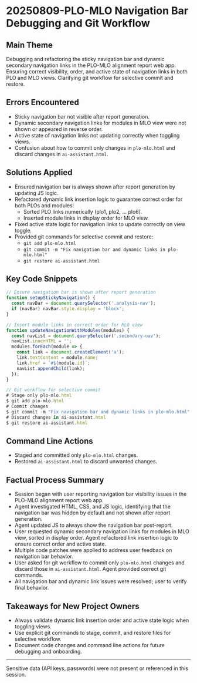 # 20250809-PLO-MLO Navigation Bar Debugging and Git Workflow

## Main Theme
Debugging and refactoring the sticky navigation bar and dynamic secondary navigation links in the PLO-MLO alignment report web app. Ensuring correct visibility, order, and active state of navigation links in both PLO and MLO views. Clarifying git workflow for selective commit and restore.

## Errors Encountered
- Sticky navigation bar not visible after report generation.
- Dynamic secondary navigation links for modules in MLO view were not shown or appeared in reverse order.
- Active state of navigation links not updating correctly when toggling views.
- Confusion about how to commit only changes in `plo-mlo.html` and discard changes in `ai-assistant.html`.

## Solutions Applied
- Ensured navigation bar is always shown after report generation by updating JS logic.
- Refactored dynamic link insertion logic to guarantee correct order for both PLOs and modules:
  - Sorted PLO links numerically (plo1, plo2, ... plo6).
  - Inserted module links in display order for MLO view.
- Fixed active state logic for navigation links to update correctly on view toggle.
- Provided git commands for selective commit and restore:
  - `git add plo-mlo.html`
  - `git commit -m "Fix navigation bar and dynamic links in plo-mlo.html"`
  - `git restore ai-assistant.html`

## Key Code Snippets
```js
// Ensure navigation bar is shown after report generation
function setupStickyNavigation() {
  const navBar = document.querySelector('.analysis-nav');
  if (navBar) navBar.style.display = 'block';
}

// Insert module links in correct order for MLO view
function updateNavigationWithModules(modules) {
  const navList = document.querySelector('.secondary-nav');
  navList.innerHTML = '';
  modules.forEach(module => {
    const link = document.createElement('a');
    link.textContent = module.name;
    link.href = `#${module.id}`;
    navList.appendChild(link);
  });
}

// Git workflow for selective commit
# Stage only plo-mlo.html
$ git add plo-mlo.html
# Commit changes
$ git commit -m "Fix navigation bar and dynamic links in plo-mlo.html"
# Discard changes in ai-assistant.html
$ git restore ai-assistant.html
```

## Command Line Actions
- Staged and committed only `plo-mlo.html` changes.
- Restored `ai-assistant.html` to discard unwanted changes.

## Factual Process Summary
- Session began with user reporting navigation bar visibility issues in the PLO-MLO alignment report web app.
- Agent investigated HTML, CSS, and JS logic, identifying that the navigation bar was hidden by default and not shown after report generation.
- Agent updated JS to always show the navigation bar post-report.
- User requested dynamic secondary navigation links for modules in MLO view, sorted in display order. Agent refactored link insertion logic to ensure correct order and active state.
- Multiple code patches were applied to address user feedback on navigation bar behavior.
- User asked for git workflow to commit only `plo-mlo.html` changes and discard those in `ai-assistant.html`. Agent provided correct git commands.
- All navigation bar and dynamic link issues were resolved; user to verify final behavior.

## Takeaways for New Project Owners
- Always validate dynamic link insertion order and active state logic when toggling views.
- Use explicit git commands to stage, commit, and restore files for selective workflow.
- Document code changes and command line actions for future debugging and onboarding.

---
Sensitive data (API keys, passwords) were not present or referenced in this session.
